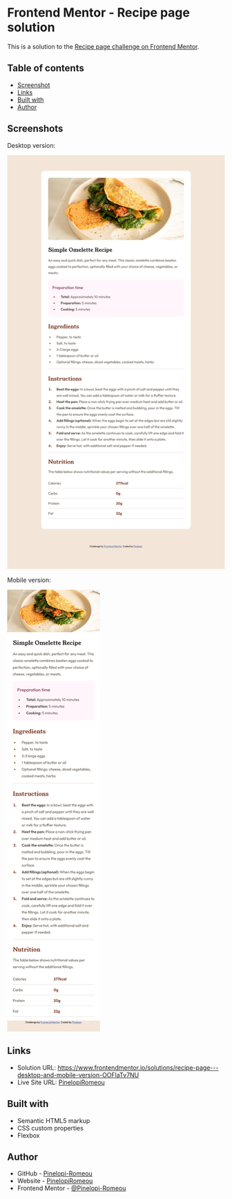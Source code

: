 # Frontend Mentor - Recipe page solution

This is a solution to the [Recipe page challenge on Frontend Mentor](https://www.frontendmentor.io/challenges/recipe-page-KiTsR8QQKm).
## Table of contents

  - [Screenshot](#screenshot)
  - [Links](#links)
  - [Built with](#built-with)
  - [Author](#author)

## Screenshots

Desktop version:

![](./screenshots/recipe-desktop.png)

Mobile version:

![](./screenshots/recipe-mobile.png)

## Links

- Solution URL: https://www.frontendmentor.io/solutions/recipe-page---desktop-and-mobile-version-OOFlaTv7NU
- Live Site URL: [PinelopiRomeou](https://pinelopi-romeou.netlify.app/)

## Built with

- Semantic HTML5 markup
- CSS custom properties
- Flexbox

## Author

- GitHub - [Pinelopi-Romeou](https://github.com/Pinelopi-Romeou)
- Website - [PinelopiRomeou](https://pinelopi-romeou.netlify.app/)
- Frontend Mentor - [@Pinelopi-Romeou](https://www.frontendmentor.io/profile/Pinelopi-Romeou)
